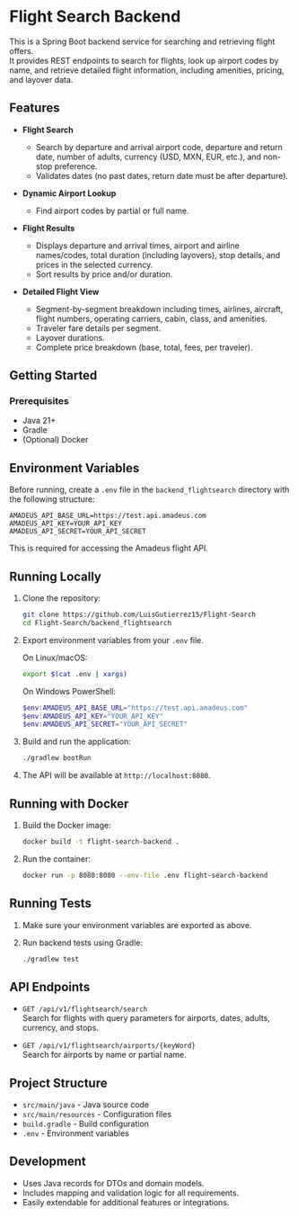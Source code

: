 # Flight Search Backend

This is a Spring Boot backend service for searching and retrieving flight offers.  
It provides REST endpoints to search for flights, look up airport codes by name, and retrieve detailed flight information, including amenities, pricing, and layover data.

## Features

- **Flight Search**

  - Search by departure and arrival airport code, departure and return date, number of adults, currency (USD, MXN, EUR, etc.), and non-stop preference.
  - Validates dates (no past dates, return date must be after departure).

- **Dynamic Airport Lookup**

  - Find airport codes by partial or full name.

- **Flight Results**

  - Displays departure and arrival times, airport and airline names/codes, total duration (including layovers), stop details, and prices in the selected currency.
  - Sort results by price and/or duration.

- **Detailed Flight View**
  - Segment-by-segment breakdown including times, airlines, aircraft, flight numbers, operating carriers, cabin, class, and amenities.
  - Traveler fare details per segment.
  - Layover durations.
  - Complete price breakdown (base, total, fees, per traveler).

## Getting Started

### Prerequisites

- Java 21+
- Gradle
- (Optional) Docker

## Environment Variables

Before running, create a `.env` file in the `backend_flightsearch` directory with the following structure:

```
AMADEUS_API_BASE_URL=https://test.api.amadeus.com
AMADEUS_API_KEY=YOUR_API_KEY
AMADEUS_API_SECRET=YOUR_API_SECRET
```

This is required for accessing the Amadeus flight API.

## Running Locally

1. Clone the repository:

   ```bash
   git clone https://github.com/LuisGutierrez15/Flight-Search
   cd Flight-Search/backend_flightsearch
   ```

2. Export environment variables from your `.env` file.

   On Linux/macOS:

   ```bash
   export $(cat .env | xargs)
   ```

   On Windows PowerShell:

   ```powershell
   $env:AMADEUS_API_BASE_URL="https://test.api.amadeus.com"
   $env:AMADEUS_API_KEY="YOUR_API_KEY"
   $env:AMADEUS_API_SECRET="YOUR_API_SECRET"
   ```

3. Build and run the application:

   ```bash
   ./gradlew bootRun
   ```

4. The API will be available at `http://localhost:8080`.

## Running with Docker

1. Build the Docker image:

   ```bash
   docker build -t flight-search-backend .
   ```

2. Run the container:

   ```bash
   docker run -p 8080:8080 --env-file .env flight-search-backend
   ```

## Running Tests

1. Make sure your environment variables are exported as above.

2. Run backend tests using Gradle:

   ```bash
   ./gradlew test
   ```

## API Endpoints

- `GET /api/v1/flightsearch/search`  
  Search for flights with query parameters for airports, dates, adults, currency, and stops.

- `GET /api/v1/flightsearch/airports/{keyWord}`  
  Search for airports by name or partial name.

## Project Structure

- `src/main/java` - Java source code
- `src/main/resources` - Configuration files
- `build.gradle` - Build configuration
- `.env` - Environment variables

## Development

- Uses Java records for DTOs and domain models.
- Includes mapping and validation logic for all requirements.
- Easily extendable for additional features or integrations.
